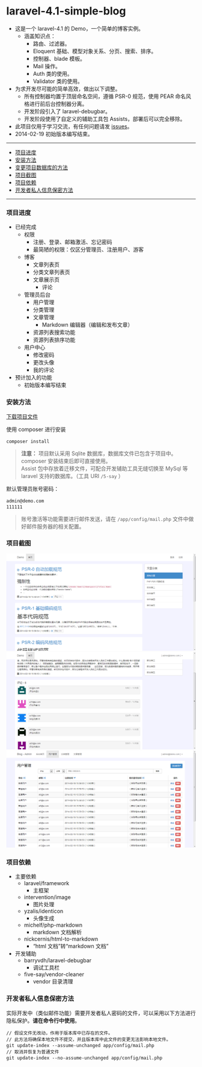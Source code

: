 # laravel-4.1-simple-blog

- 这是一个 laravel-4.1 的 Demo，一个简单的博客实例。
  - 涵盖知识点：
    - 路由、过滤器。
    - Eloquent 基础、模型对象关系、分页、搜索、排序。
    - 控制器、blade 模板。
    - Mail 操作。
    - Auth 类的使用。
    - Validator 类的使用。
- 为求开发尽可能的简单高效，做出以下调整。
  - 所有控制器均置于顶层命名空间，遵循 PSR-0 规范，使用 PEAR 命名风格进行前后台控制器分离。
  - 开发阶段引入了 laravel-debugbar。
  - 开发阶段使用了自定义的辅助工具包 Assists，部署后可以完全移除。
- 此项目仅用于学习交流，有任何问题请发 [issues](https://github.com/5-say/laravel-4.1-simple-blog/issues)。
- 2014-02-19 初始版本编写结束。

---

- [项目进度](#project)
- [安装方法](#install)
- [变更项目数据库的方法](/change-db.md)
- [项目截图](#screenshot)
- [项目依赖](#require)
- [开发者私人信息保密方法](#assume-unchanged)

---

<a name="project"></a>
### 项目进度

- 已经完成
  - 权限
    - 注册、登录、邮箱激活、忘记密码
    - 最简陋的权限：仅区分管理员、注册用户、游客
  - 博客
    - 文章列表页
    - 分类文章列表页
    - 文章展示页
      - 评论
  - 管理员后台
    - 用户管理
    - 分类管理
    - 文章管理
      - Markdown 编辑器（编辑和发布文章）
    - 资源列表搜索功能
    - 资源列表排序功能
  - 用户中心
    - 修改密码
    - 更改头像
    - 我的评论
- 预计加入的功能
  - 初始版本编写结束

<a name="install"></a>
### 安装方法

[下载项目文件](https://github.com/5-say/laravel-4.1-simple-blog/archive/master.zip)

使用 composer 进行安装

    composer install

> **注意：** 项目默认采用 Sqlite 数据库，数据库文件已包含于项目中。composer 安装结束后即可直接使用。  
> Assist 包中存放着迁移文件，可配合开发辅助工具无缝切换至 MySql 等 laravel 支持的数据库。（工具 URI `/5-say` ）

默认管理员账号密码：

    admin@demo.com
    111111

> 账号激活等功能需要进行邮件发送，请在 `/app/config/mail.php` 文件中做好邮件服务器的相关配置。

<a name="screenshot"></a>
### 项目截图

![Alt text](/public/readmeAssets/mx3540D.png "Optional title")
![Alt text](/public/readmeAssets/mx3826D.png "Optional title")
![Alt text](/public/readmeAssets/mx3D2BE.png "Optional title")

<a name="require"></a>
### 项目依赖

- 主要依赖
  - laravel/framework
    - 主框架
  - intervention/image
    - 图片处理
  - yzalis/identicon
    - 头像生成
  - michelf/php-markdown
    - markdown 文档解析
  - nickcernis/html-to-markdown
    - “html 文档”转“markdown 文档”
- 开发辅助
  - barryvdh/laravel-debugbar
    - 调试工具栏
  - five-say/vendor-cleaner
    - vendor 目录清理

<a name="assume-unchanged"></a>
### 开发者私人信息保密方法

实际开发中（类似邮件功能）需要开发者私人密码的文件，可以采用以下方法进行隐私保护。**请在命令行中使用**。

    // 假设文件无改动，作用于版本库中已存在的文件。
    // 此方法将确保本地文件不提交，并且版本库中此文件的变更无法影响本地文件。
    git update-index --assume-unchanged app/config/mail.php
    // 取消并恢复为普通文件
    git update-index --no-assume-unchanged app/config/mail.php